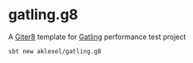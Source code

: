 # gatling.g8

A [Giter8][g8] template for [Gatling][gatling] performance test project

```
sbt new aklexel/gatling.g8
```

[g8]: http://www.foundweekends.org/giter8/
[gatling]: https://gatling.io/
